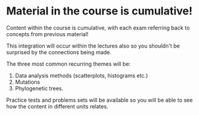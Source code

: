 # Material in the course is cumulative!

Content within the course is cumulative, with each exam referring back to concepts from previous material!  

This integration will occur within the lectures also so you shouldn't be surprised by the connections being made.  

The three most common recurring themes will be:

1. Data analysis methods (scatterplots, histograms etc.)
2. Mutations
3. Phylogenetic trees.

Practice tests and problems sets will be available so you will be able to see how the content in different units relates.
